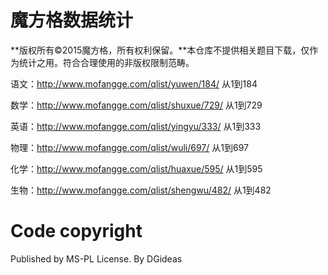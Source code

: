# 魔方格数据统计
**版权所有©2015魔方格，所有权利保留。**本仓库不提供相关题目下载，仅作为统计之用。符合合理使用的非版权限制范畴。

语文：http://www.mofangge.com/qlist/yuwen/184/ 从1到184

数学：http://www.mofangge.com/qlist/shuxue/729/ 从1到729

英语：http://www.mofangge.com/qlist/yingyu/333/ 从1到333

物理：http://www.mofangge.com/qlist/wuli/697/ 从1到697

化学：http://www.mofangge.com/qlist/huaxue/595/ 从1到595

生物：http://www.mofangge.com/qlist/shengwu/482/ 从1到482

# Code copyright
Published by MS-PL License. 
By DGideas
